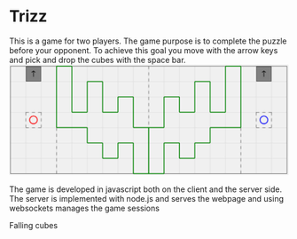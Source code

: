 Trizz
=====
This is a game for two players.
The game purpose is to complete the puzzle before your opponent. To achieve this goal you move with the arrow keys and pick and drop the cubes with the space bar.
![Alt text](/screenshots/screenshot1.jpg "Playing Trizz")

The game is developed in javascript both on the client and the server side. The server is implemented with node.js and serves the webpage and using websockets manages the game sessions

Falling cubes
